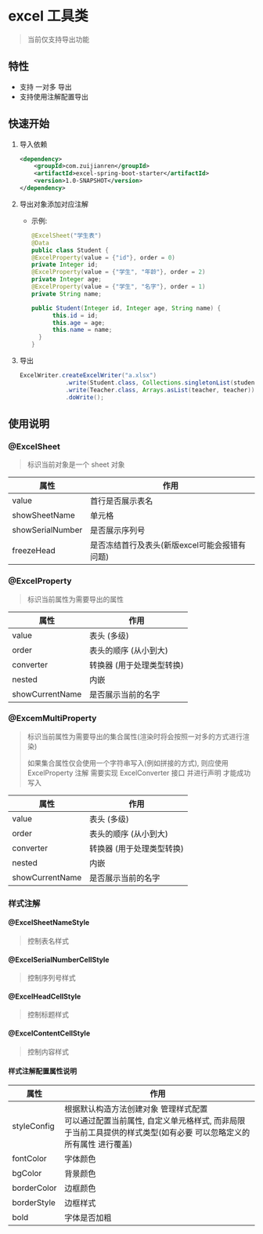 # excel 工具类

> 当前仅支持导出功能

## 特性

* 支持 一对多 导出
* 支持使用注解配置导出

## 快速开始

1. 导入依赖

    ```xml
    <dependency>
        <groupId>com.zuijianren</groupId>
        <artifactId>excel-spring-boot-starter</artifactId>
        <version>1.0-SNAPSHOT</version>
    </dependency>
    ```

2. 导出对象添加对应注解
    * 示例:

       ```java
       @ExcelSheet("学生表")
       @Data
       public class Student {
       @ExcelProperty(value = {"id"}, order = 0)
       private Integer id;
       @ExcelProperty(value = {"学生", "年龄"}, order = 2)
       private Integer age;
       @ExcelProperty(value = {"学生", "名字"}, order = 1)
       private String name;
 
       public Student(Integer id, Integer age, String name) {
             this.id = id;
             this.age = age;
             this.name = name;
         }
       }
 
       ```

3. 导出

   ```java
   ExcelWriter.createExcelWriter("a.xlsx")
                .write(Student.class, Collections.singletonList(student)) // 可以一次写入多个sheet数据
                .write(Teacher.class, Arrays.asList(teacher, teacher))
                .doWrite();
   ```

## 使用说明

### @ExcelSheet

> 标识当前对象是一个 sheet 对象

|  属性   | 作用  |
|  ----  | ----  |
| value  | 首行是否展示表名 |
| showSheetName  | 单元格 |
| showSerialNumber  | 是否展示序列号 |
| freezeHead  | 是否冻结首行及表头(新版excel可能会报错有问题) |

### @ExcelProperty

> 标识当前属性为需要导出的属性

|  属性   | 作用  |
|  ----  | ----  |
| value  | 表头 (多级) |
| order  | 表头的顺序 (从小到大) |
| converter  | 转换器 (用于处理类型转换)|
| nested  | 内嵌 |
| showCurrentName  | 是否展示当前的名字 |

### @ExcemMultiProperty

> 标识当前属性为需要导出的集合属性(渲染时将会按照一对多的方式进行渲染)
>
> 如果集合属性仅会使用一个字符串写入(例如拼接的方式), 则应使用 ExcelProperty 注解 需要实现 ExcelConverter 接口 并进行声明 才能成功写入

|  属性   | 作用  |
|  ----  | ----  |
| value  | 表头 (多级) |
| order  | 表头的顺序 (从小到大) |
| converter  | 转换器 (用于处理类型转换)|
| nested  | 内嵌 |
| showCurrentName  | 是否展示当前的名字 |

### 样式注解

#### @ExcelSheetNameStyle

> 控制表名样式

#### @ExcelSerialNumberCellStyle

> 控制序列号样式

#### @ExcelHeadCellStyle

> 控制标题样式

#### @ExcelContentCellStyle

> 控制内容样式

#### 样式注解配置属性说明

|  属性   | 作用  |
|  ----  | ----  |
| styleConfig  | 根据默认构造方法创建对象 管理样式配置<br/>可以通过配置当前属性, 自定义单元格样式, 而非局限于当前工具提供的样式类型(如有必要 可以忽略定义的所有属性 进行覆盖) |
| fontColor | 字体颜色 |
| bgColor | 背景颜色 |
| borderColor | 边框颜色 |
| borderStyle | 边框样式 |
| bold | 字体是否加粗 |
